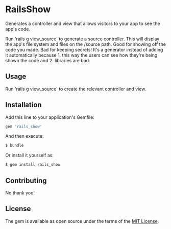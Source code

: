 # RailsShow
Generates a controller and view that allows visitors to your app to see the app's code.

Run 'rails g view_source' to generate a source controller. This will display the app's file system and files on the /source path. Good for showing off the code you made. Bad for keeping secrets! It's a generator instead of adding it automatically because 1. this way the users can see how they're being shown the code and 2. libraries are bad.

## Usage
Run 'rails g view_source' to create the relevant controller and view.

## Installation
Add this line to your application's Gemfile:

```ruby
gem 'rails_show'
```

And then execute:
```bash
$ bundle
```

Or install it yourself as:
```bash
$ gem install rails_show
```

## Contributing
No thank you!

## License
The gem is available as open source under the terms of the [MIT License](https://opensource.org/licenses/MIT).
